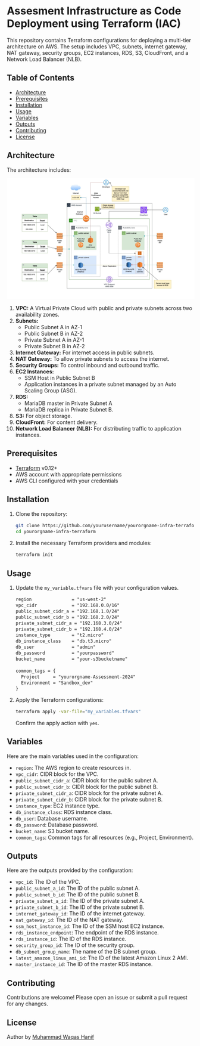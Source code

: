 # Assesment Infrastructure as Code Deployment using Terraform (IAC)

This repository contains Terraform configurations for deploying a multi-tier architecture on AWS. The setup includes VPC, subnets, internet gateway, NAT gateway, security groups, EC2 instances, RDS, S3, CloudFront, and a Network Load Balancer (NLB).

## Table of Contents

- [Architecture](#architecture)
- [Prerequisites](#prerequisites)
- [Installation](#installation)
- [Usage](#usage)
- [Variables](#variables)
- [Outputs](#outputs)
- [Contributing](#contributing)
- [License](#license)

## Architecture

The architecture includes:

![Thumbnail](Sandbox_dev/image.png)


1. **VPC:** A Virtual Private Cloud with public and private subnets across two availability zones.
2. **Subnets:** 
   - Public Subnet A in AZ-1
   - Public Subnet B in AZ-2
   - Private Subnet A in AZ-1
   - Private Subnet B in AZ-2
3. **Internet Gateway:** For internet access in public subnets.
4. **NAT Gateway:** To allow private subnets to access the internet.
5. **Security Groups:** To control inbound and outbound traffic.
6. **EC2 Instances:** 
   - SSM Host in Public Subnet B
   - Application instances in a private subnet managed by an Auto Scaling Group (ASG).
7. **RDS:** 
   - MariaDB master in Private Subnet A
   - MariaDB replica in Private Subnet B.
8. **S3:** For object storage.
9. **CloudFront:** For content delivery.
10. **Network Load Balancer (NLB):** For distributing traffic to application instances.

## Prerequisites

- [Terraform](https://www.terraform.io/downloads.html) v0.12+
- AWS account with appropriate permissions
- AWS CLI configured with your credentials

## Installation

1. Clone the repository:

    ```bash
    git clone https://github.com/yourusername/yourorgname-infra-terraform.git
    cd yourorgname-infra-terraform
    ```

2. Install the necessary Terraform providers and modules:

    ```bash
    terraform init
    ```

## Usage

1. Update the `my_variable.tfvars` file with your configuration values.

    ```hcl
    region               = "us-west-2"
    vpc_cidr             = "192.168.0.0/16"
    public_subnet_cidr_a = "192.168.1.0/24"
    public_subnet_cidr_b = "192.168.2.0/24"
    private_subnet_cidr_a = "192.168.3.0/24"
    private_subnet_cidr_b = "192.168.4.0/24"
    instance_type        = "t2.micro"
    db_instance_class    = "db.t3.micro"
    db_user              = "admin"
    db_password          = "yourpassword"
    bucket_name          = "your-s3bucketname"

    common_tags = {
      Project     = "yourorgname-Assessment-2024"
      Environment = "Sandbox_dev"
    }
    ```

2. Apply the Terraform configurations:

    ```bash
    terraform apply -var-file="my_variables.tfvars"
    ```

    Confirm the apply action with `yes`.

## Variables

Here are the main variables used in the configuration:

- `region`: The AWS region to create resources in.
- `vpc_cidr`: CIDR block for the VPC.
- `public_subnet_cidr_a`: CIDR block for the public subnet A.
- `public_subnet_cidr_b`: CIDR block for the public subnet B.
- `private_subnet_cidr_a`: CIDR block for the private subnet A.
- `private_subnet_cidr_b`: CIDR block for the private subnet B.
- `instance_type`: EC2 instance type.
- `db_instance_class`: RDS instance class.
- `db_user`: Database username.
- `db_password`: Database password.
- `bucket_name`: S3 bucket name.
- `common_tags`: Common tags for all resources (e.g., Project, Environment).

## Outputs

Here are the outputs provided by the configuration:

- `vpc_id`: The ID of the VPC.
- `public_subnet_a_id`: The ID of the public subnet A.
- `public_subnet_b_id`: The ID of the public subnet B.
- `private_subnet_a_id`: The ID of the private subnet A.
- `private_subnet_b_id`: The ID of the private subnet B.
- `internet_gateway_id`: The ID of the internet gateway.
- `nat_gateway_id`: The ID of the NAT gateway.
- `ssm_host_instance_id`: The ID of the SSM host EC2 instance.
- `rds_instance_endpoint`: The endpoint of the RDS instance.
- `rds_instance_id`: The ID of the RDS instance.
- `security_group_id`: The ID of the security group.
- `db_subnet_group_name`: The name of the DB subnet group.
- `latest_amazon_linux_ami_id`: The ID of the latest Amazon Linux 2 AMI.
- `master_instance_id`: The ID of the master RDS instance.

## Contributing

Contributions are welcome! Please open an issue or submit a pull request for any changes. 


## License

Author by [Muhammad Waqas Hanif
]([https://](https://www.linkedin.com/in/malikwaqas162/))
